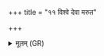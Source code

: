 +++
title = "११ विश्वे देवा मरुत"

+++
<details><summary>मूलम् (GR)</summary>

विश्वे देवा मरुत इन्द्रो अस्मान्  
अस्मिन् द्वितीये सवने न जह्युः ।  
आयुष्मन्तः प्रियम् एषां वदन्तो  
वयं देवानां सुमतौ स्याम ॥
</details>